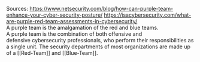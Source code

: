 Sources:
https://www.netsecurity.com/blog/how-can-purple-team-enhance-your-cyber-security-posture/
https://isacybersecurity.com/what-are-purple-red-team-assessments-in-cybersecurity/
\
A purple team is the amalgamation of the red and blue teams. A purple team is the combination of both offensive and defensive cybersecurity professionals, who perform their responsibilities as a single unit. The security departments of most organizations are made up of a [[Red-Team]] and [[Blue-Team]].
